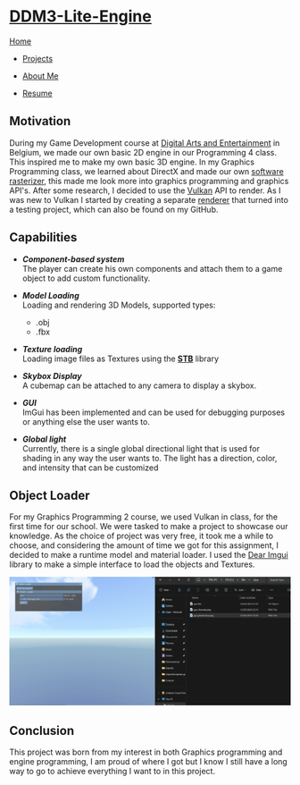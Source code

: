 <link href="../../Content/StyleSheet.css" rel="stylesheet"/> 

# [DDM3-Lite-Engine](https://github.com/DaanDemaecker/DDM3-Lite-Engine)

<div class="nav-bar">
  <md-block>

<a href="../../">Home</a>
- <a href="../../Projects/" class="selected">Projects</a>
- <a href="../../AboutMe/">About Me</a>
- <a href="../../Resume/">Resume</a>

  </md-block>
</div>

## Motivation
During my Game Development course at [Digital Arts and Entertainment](https://www.digitalartsandentertainment.be) in Belgium, we made our own basic 2D engine in our Programming 4 class.
This inspired me to make my own basic 3D engine.
In my Graphics Programming class, we learned about DirectX and made our own [software rasterizer](https://github.com/DaanDemaecker/DualRasterizer), this made me look more into graphics programming and graphics API's.
After some research, I decided to use the [Vulkan](https://www.vulkan.org) API to render.
As I was new to Vulkan I started by creating a separate [renderer](https://github.com/DaanDemaecker/VulkanRenderer.git) that turned into a testing project, which can also be found on my GitHub.

## Capabilities

- ***Component-based system***  
      The player can create his own components and attach them to a game object to add custom functionality.

- ***Model Loading***  
     Loading and rendering 3D Models, supported types:
    - .obj
    - .fbx

- ***Texture loading***  
    Loading image files as Textures using the [**STB**](https://github.com/nothings/stb) library

- ***Skybox Display***  
   A cubemap can be attached to any camera to display a skybox.

- ***GUI***  
ImGui has been implemented and can be used for debugging purposes or anything else the user wants to.

- ***Global light***  
Currently, there is a single global directional light that is used for shading in any way the user wants to. The light has a direction, color, and intensity that can be customized



## Object Loader
For my Graphics Programming 2 course, we used Vulkan in class, for the first time for our school. We were tasked to make a project to showcase our knowledge.
As the choice of project was very free, it took me a while to choose, and considering the amount of time we got for this assignment, I decided to make a runtime model and material loader.
I used the [Dear Imgui](https://github.com/ocornut/imgui) library to make a simple interface to load the objects and Textures.

<img src="../../Content/DDM3-Lite-Engine.gif" alt="drawing"/>

## Conclusion
This project was born from my interest in both Graphics programming and engine programming, I am proud of where I got but I know I still have a long way to go to achieve everything I want to in this project.
